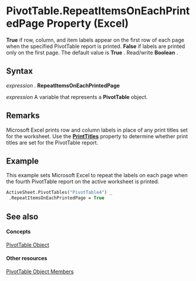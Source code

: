 
# PivotTable.RepeatItemsOnEachPrintedPage Property (Excel)

 **True** if row, column, and item labels appear on the first row of each page when the specified PivotTable report is printed. **False** if labels are printed only on the first page. The default value is **True** . Read/write **Boolean** .


## Syntax

 _expression_ . **RepeatItemsOnEachPrintedPage**

 _expression_ A variable that represents a **PivotTable** object.


## Remarks

Microsoft Excel prints row and column labels in place of any print titles set for the worksheet. Use the  **[PrintTitles](a8138146-bfe9-1af9-c101-0c095c4a91a5.md)** property to determine whether print titles are set for the PivotTable report.


## Example

This example sets Microsoft Excel to repeat the labels on each page when the fourth PivotTable report on the active worksheet is printed.


```vb
ActiveSheet.PivotTables("PivotTable4") _ 
 .RepeatItemsOnEachPrintedPage = True
```


## See also


#### Concepts


[PivotTable Object](a9c1d4a0-78a9-f9a6-6daf-91cb63e45842.md)
#### Other resources


[PivotTable Object Members](8e8d1692-cf32-63c6-a1f6-54ddcc2a4964.md)
